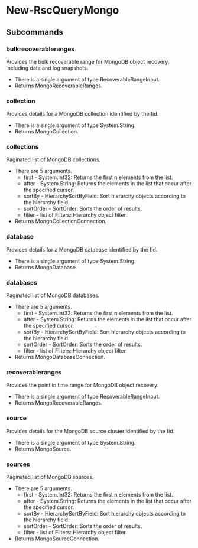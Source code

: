 # New-RscQueryMongo
## Subcommands
### bulkrecoverableranges
Provides the bulk recoverable range for MongoDB object recovery, including data and log snapshots.

- There is a single argument of type RecoverableRangeInput.
- Returns MongoRecoverableRanges.
### collection
Provides details for a MongoDB collection identified by the fid.

- There is a single argument of type System.String.
- Returns MongoCollection.
### collections
Paginated list of MongoDB collections.

- There are 5 arguments.
    - first - System.Int32: Returns the first n elements from the list.
    - after - System.String: Returns the elements in the list that occur after the specified cursor.
    - sortBy - HierarchySortByField: Sort hierarchy objects according to the hierarchy field.
    - sortOrder - SortOrder: Sorts the order of results.
    - filter - list of Filters: Hierarchy object filter.
- Returns MongoCollectionConnection.
### database
Provides details for a MongoDB database identified by the fid.

- There is a single argument of type System.String.
- Returns MongoDatabase.
### databases
Paginated list of MongoDB databases.

- There are 5 arguments.
    - first - System.Int32: Returns the first n elements from the list.
    - after - System.String: Returns the elements in the list that occur after the specified cursor.
    - sortBy - HierarchySortByField: Sort hierarchy objects according to the hierarchy field.
    - sortOrder - SortOrder: Sorts the order of results.
    - filter - list of Filters: Hierarchy object filter.
- Returns MongoDatabaseConnection.
### recoverableranges
Provides the point in time range for MongoDB object recovery.

- There is a single argument of type RecoverableRangeInput.
- Returns MongoRecoverableRanges.
### source
Provides details for the MongoDB source cluster identified by the fid.

- There is a single argument of type System.String.
- Returns MongoSource.
### sources
Paginated list of MongoDB sources.

- There are 5 arguments.
    - first - System.Int32: Returns the first n elements from the list.
    - after - System.String: Returns the elements in the list that occur after the specified cursor.
    - sortBy - HierarchySortByField: Sort hierarchy objects according to the hierarchy field.
    - sortOrder - SortOrder: Sorts the order of results.
    - filter - list of Filters: Hierarchy object filter.
- Returns MongoSourceConnection.
